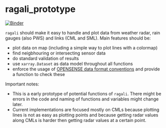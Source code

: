 # ragali_prototype

[![Binder](https://mybinder.org/badge_logo.svg)](https://mybinder.org/v2/gh/cchwala/ragali_prototype/main)

`ragali` should make it easy to handle and plot data from weather radar, rain gauges (also PWS) and links (CML and SML). Main features should be:
* plot data on map (including a simple way to plot lines with a colormap)
* find neigbhouring or intersecting sensor data
* do standard validation of results
* use `xarray.Dataset` as data model throughout all functions
* enforce the usage of [OPENSENSE data format conventions](https://github.com/OpenSenseAction/OS_data_format_conventions) and provide a function to check these

Important notes:
* This is a early prototype of potential functions of `ragali`. There might be errors in the code and naming of functions and variables might change later.
* Current implementations are focused mostly on CMLs because plotting lines is not as easy as plotting points and because getting radar values along CMLs is harder then getting radar values at a certain point.
